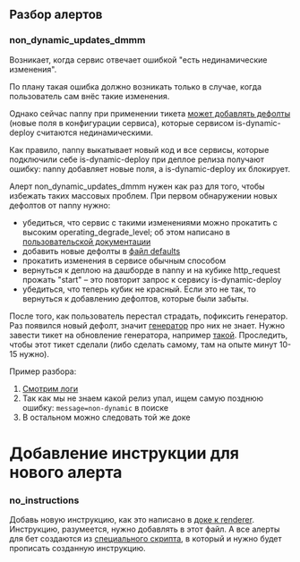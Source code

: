 ## Разбор алертов

### non_dynamic_updates_dmmm

Возникает, когда сервис отвечает ошибкой "есть нединамические изменения".

По плану такая ошибка должно возникать только в случае, когда пользователь сам внёс такие изменения.

Однако сейчас nanny при применении тикета [может добавлять дефолты](https://st.yandex-team.ru/SWAT-7685) (новые поля в конфигурации сервиса), которые сервисом is-dynamic-deploy считаются нединамическими.

Как правило, nanny выкатывает новый код и все сервисы, которые подключили себе is-dynamic-deploy при деплое релиза получают ошибку: nanny добавляет новые поля, а is-dynamic-deploy их блокирует.

Алерт non_dynamic_updates_dmmm нужен как раз для того, чтобы избежать таких массовых проблем.
При первом обнаружении новых дефолтов от nanny нужно:
* убедиться, что сервис с такими изменениями можно прокатить с высоким operating_degrade_level; об этом написано в [пользовательской документации](../README.md)
* добавить новые дефолты в [файл defaults](https://deploy.yandex-team.ru/stages/is-dynamic-deploy-main/edit/du-main#disks)
* прокатить изменения в сервисе обычным способом
* вернуться к деплою на дашборде в nanny и на кубике http_request прожать "start" – это повторит запрос к сервису is-dynamic-deploy
* убедиться, что теперь кубик не красный. Если это не так, то вернуться к добавлению дефолтов, которые были забыты.

После того, как пользователь перестал страдать, пофиксить генератор.
Раз появился новый дефолт, значит [генератор](https://a.yandex-team.ru/arc_vcs/frontend/projects/infratest/packages/renderer-service-generator) про них не знает. Нужно завести тикет на обновление генератора, например [такой](https://st.yandex-team.ru/FEI-25162). Проследить, чтобы этот тикет сделали (либо сделать самому, там на опыте минут 10-15 нужно).

Пример разбора:
1) [Смотрим логи](../is-dynamic-nanny-deploy#posmotretь-logi)
2) Так как мы не знаем какой релиз упал, ищем самую позднюю ошибку: `message=non-dynamic` в поиске
3) В остальном можно следовать той же доке

# Добавление инструкции для нового алерта

### no_instructions

Добавь новую инструкцию, как это написано в [доке к renderer](../../packages/renderer/docs/alerts.md#noinstructions). Инструкцию, разумеется, нужно добавлять в этот файл. А все алерты для бет создаются из [специального скрипта](https://a.yandex-team.ru/arc_vcs/frontend/projects/infratest/packages/infra-yasm-templates/alerts/is-dynamic-deploy/template.jinja2), в который и нужно будет прописать созданную инструкцию.
